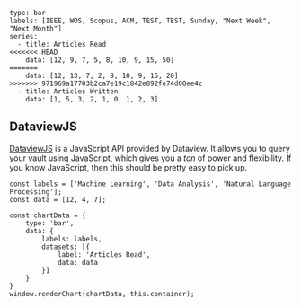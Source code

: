 
```chart
type: bar
labels: [IEEE, WOS, Scopus, ACM, TEST, TEST, Sunday, "Next Week", "Next Month"]
series:
  - title: Articles Read
<<<<<<< HEAD
    data: [12, 9, 7, 5, 8, 10, 9, 15, 50]
=======
    data: [12, 13, 7, 2, 8, 10, 9, 15, 20]
>>>>>>> 971969a17703b2ca7e19c1842e892fe74d00ee4c
  - title: Articles Written
    data: [1, 5, 3, 2, 1, 0, 1, 2, 3]
```

## DataviewJS

[DataviewJS](https://blacksmithgu.github.io/obsidian-dataview/queries/dql-js-inline/) is a JavaScript API provided by Dataview. It allows you to query your vault using JavaScript, which gives you a _ton_ of power and flexibility. If you know JavaScript, then this should be pretty easy to pick up.

```dataviewjs
const labels = ['Machine Learning', 'Data Analysis', 'Natural Language Processing'];
const data = [12, 4, 7];

const chartData = {  
    type: 'bar',
    data: {
        labels: labels,
        datasets: [{
            label: 'Articles Read',
            data: data
        }]
    }
}
window.renderChart(chartData, this.container);
```
